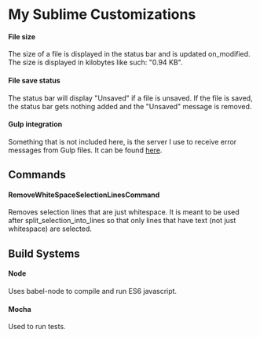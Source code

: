 # My Sublime Customizations

#### File size

The size of a file is displayed in the status bar and is updated on_modified. The size is displayed in kilobytes like such: "0.94 KB". 

#### File save status

The status bar will display "Unsaved" if a file is unsaved. If the file is saved, the status bar gets nothing added and the "Unsaved" message is removed. 

#### Gulp integration

Something that is not included here, is the server I use to receive error messages from Gulp files. It can be found [here](https://github.com/anthonykoch/sublimegulpserver). 


## Commands

#### RemoveWhiteSpaceSelectionLinesCommand
Removes selection lines that are just whitespace. It is meant to be used after split_selection_into_lines so that only lines that have text (not just whitespace) are selected.


## Build Systems
 
#### Node

Uses babel-node to compile and run ES6 javascript. 

#### Mocha

Used to run tests. 